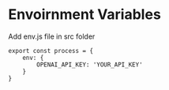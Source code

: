 # Envoirnment Variables 

Add env.js file in src folder 

```
export const process = {
    env: {
        OPENAI_API_KEY: 'YOUR_API_KEY'
    }
}
```


